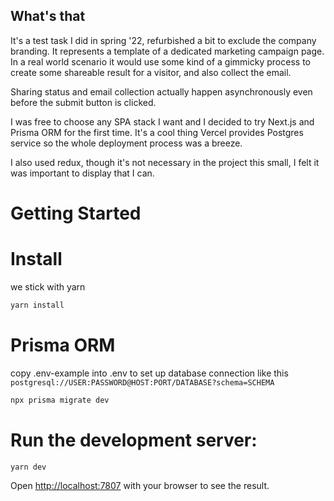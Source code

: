 ## What's that

It's a test task I did in spring '22, refurbished a bit to exclude the company branding. It represents a template of a dedicated marketing campaign page. In a real world scenario it would use some kind of a gimmicky process to create some shareable result for a visitor, and also collect the email.

Sharing status and email collection actually happen asynchronously even before the submit button is clicked.

I was free to choose any SPA stack I want and I decided to try Next.js and Prisma ORM for the first time. It's a cool thing Vercel provides Postgres service so the whole deployment process was a breeze.

I also used redux, though it's not necessary in the project this small, I felt it was important to display that I can.

# Getting Started

# Install
we stick with yarn
```bash
yarn install
```

# Prisma ORM
copy .env-example into .env to set up database connection like this
`postgresql://USER:PASSWORD@HOST:PORT/DATABASE?schema=SCHEMA`

```bash
npx prisma migrate dev
```

# Run the development server:

```bash
yarn dev
```

Open [http://localhost:7807](http://localhost:7807) with your browser to see the result.
